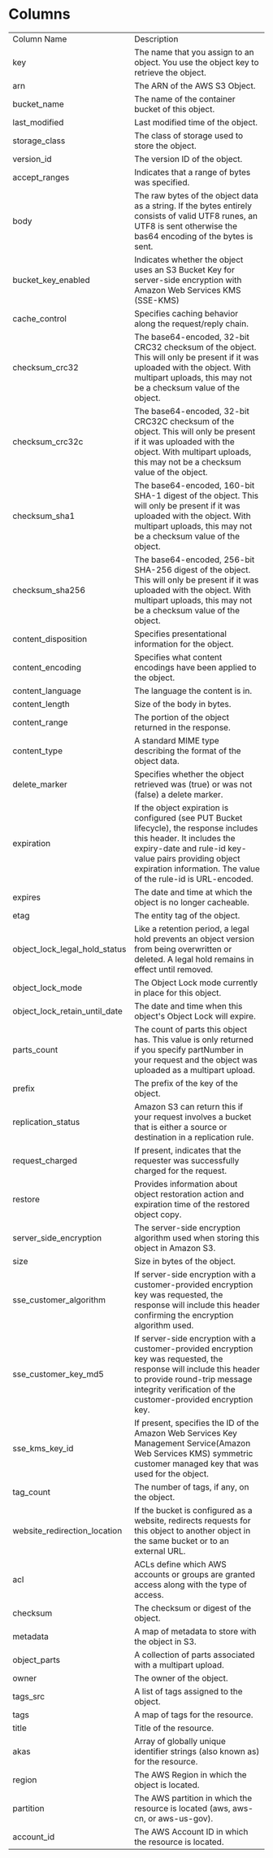 # Columns  

<table>
	<tr><td>Column Name</td><td>Description</td></tr>
	<tr><td>key</td><td>The name that you assign to an object. You use the object key to retrieve the object.</td></tr>
	<tr><td>arn</td><td>The ARN of the AWS S3 Object.</td></tr>
	<tr><td>bucket_name</td><td>The name of the container bucket of this object.</td></tr>
	<tr><td>last_modified</td><td>Last modified time of the object.</td></tr>
	<tr><td>storage_class</td><td>The class of storage used to store the object.</td></tr>
	<tr><td>version_id</td><td>The version ID of the object.</td></tr>
	<tr><td>accept_ranges</td><td>Indicates that a range of bytes was specified.</td></tr>
	<tr><td>body</td><td>The raw bytes of the object data as a string. If the bytes entirely consists of valid UTF8 runes, an UTF8 is sent otherwise the bas64 encoding of the bytes is sent.</td></tr>
	<tr><td>bucket_key_enabled</td><td>Indicates whether the object uses an S3 Bucket Key for server-side encryption with Amazon Web Services KMS (SSE-KMS)</td></tr>
	<tr><td>cache_control</td><td>Specifies caching behavior along the request/reply chain.</td></tr>
	<tr><td>checksum_crc32</td><td>The base64-encoded, 32-bit CRC32 checksum of the object. This will only be present if it was uploaded with the object. With multipart uploads, this may not be a checksum value of the object.</td></tr>
	<tr><td>checksum_crc32c</td><td>The base64-encoded, 32-bit CRC32C checksum of the object. This will only be present if it was uploaded with the object. With multipart uploads, this may not be a checksum value of the object.</td></tr>
	<tr><td>checksum_sha1</td><td>The base64-encoded, 160-bit SHA-1 digest of the object. This will only be present if it was uploaded with the object. With multipart uploads, this may not be a checksum value of the object.</td></tr>
	<tr><td>checksum_sha256</td><td>The base64-encoded, 256-bit SHA-256 digest of the object. This will only be present if it was uploaded with the object. With multipart uploads, this may not be a checksum value of the object.</td></tr>
	<tr><td>content_disposition</td><td>Specifies presentational information for the object.</td></tr>
	<tr><td>content_encoding</td><td>Specifies what content encodings have been applied to the object.</td></tr>
	<tr><td>content_language</td><td>The language the content is in.</td></tr>
	<tr><td>content_length</td><td>Size of the body in bytes.</td></tr>
	<tr><td>content_range</td><td>The portion of the object returned in the response.</td></tr>
	<tr><td>content_type</td><td>A standard MIME type describing the format of the object data.</td></tr>
	<tr><td>delete_marker</td><td>Specifies whether the object retrieved was (true) or was not (false) a delete marker.</td></tr>
	<tr><td>expiration</td><td>If the object expiration is configured (see PUT Bucket lifecycle), the response includes this header. It includes the expiry-date and rule-id key-value pairs providing object expiration information. The value of the rule-id is URL-encoded.</td></tr>
	<tr><td>expires</td><td>The date and time at which the object is no longer cacheable.</td></tr>
	<tr><td>etag</td><td>The entity tag of the object.</td></tr>
	<tr><td>object_lock_legal_hold_status</td><td>Like a retention period, a legal hold prevents an object version from being overwritten or deleted. A legal hold remains in effect until removed.</td></tr>
	<tr><td>object_lock_mode</td><td>The Object Lock mode currently in place for this object.</td></tr>
	<tr><td>object_lock_retain_until_date</td><td>The date and time when this object&#39;s Object Lock will expire.</td></tr>
	<tr><td>parts_count</td><td>The count of parts this object has. This value is only returned if you specify partNumber in your request and the object was uploaded as a multipart upload.</td></tr>
	<tr><td>prefix</td><td>The prefix of the key of the object.</td></tr>
	<tr><td>replication_status</td><td>Amazon S3 can return this if your request involves a bucket that is either a source or destination in a replication rule.</td></tr>
	<tr><td>request_charged</td><td>If present, indicates that the requester was successfully charged for the request.</td></tr>
	<tr><td>restore</td><td>Provides information about object restoration action and expiration time of the restored object copy.</td></tr>
	<tr><td>server_side_encryption</td><td>The server-side encryption algorithm used when storing this object in Amazon S3.</td></tr>
	<tr><td>size</td><td>Size in bytes of the object.</td></tr>
	<tr><td>sse_customer_algorithm</td><td>If server-side encryption with a customer-provided encryption key was requested, the response will include this header confirming the encryption algorithm used.</td></tr>
	<tr><td>sse_customer_key_md5</td><td>If server-side encryption with a customer-provided encryption key was requested, the response will include this header to provide round-trip message integrity verification of the customer-provided encryption key.</td></tr>
	<tr><td>sse_kms_key_id</td><td>If present, specifies the ID of the Amazon Web Services Key Management Service(Amazon Web Services KMS) symmetric customer managed key that was used for the object.</td></tr>
	<tr><td>tag_count</td><td>The number of tags, if any, on the object.</td></tr>
	<tr><td>website_redirection_location</td><td>If the bucket is configured as a website, redirects requests for this object  to another object in the same bucket or to an external URL.</td></tr>
	<tr><td>acl</td><td>ACLs define which AWS accounts or groups are granted access along with the type of access.</td></tr>
	<tr><td>checksum</td><td>The checksum or digest of the object.</td></tr>
	<tr><td>metadata</td><td>A map of metadata to store with the object in S3.</td></tr>
	<tr><td>object_parts</td><td>A collection of parts associated with a multipart upload.</td></tr>
	<tr><td>owner</td><td>The owner of the object.</td></tr>
	<tr><td>tags_src</td><td>A list of tags assigned to the object.</td></tr>
	<tr><td>tags</td><td>A map of tags for the resource.</td></tr>
	<tr><td>title</td><td>Title of the resource.</td></tr>
	<tr><td>akas</td><td>Array of globally unique identifier strings (also known as) for the resource.</td></tr>
	<tr><td>region</td><td>The AWS Region in which the object is located.</td></tr>
	<tr><td>partition</td><td>The AWS partition in which the resource is located (aws, aws-cn, or aws-us-gov).</td></tr>
	<tr><td>account_id</td><td>The AWS Account ID in which the resource is located.</td></tr>
</table>